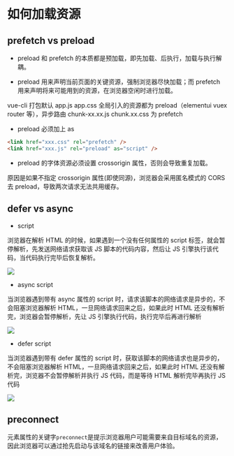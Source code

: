 # 如何加载资源

## prefetch vs preload

- preload 和 prefetch 的本质都是预加载，即先加载、后执行，加载与执行解耦。

- preload 用来声明当前页面的关键资源，强制浏览器尽快加载；而 prefetch 用来声明将来可能用到的资源，在浏览器空闲时进行加载。

vue-cli 打包默认 app.js app.css 全局引入的资源都为 preload（elementui vuex router 等），异步路由 chunk-xx.xx.js chunk.xx.css 为 prefetch

- preload 必须加上 as

```html
<link href="xxx.css" rel="prefetch" />
<link href="xxx.js" rel="preload" as="script" />
```

- preload 的字体资源必须设置 crossorigin 属性，否则会导致重复加载。

原因是如果不指定 crossorigin 属性(即使同源)，浏览器会采用匿名模式的 CORS 去 preload，导致两次请求无法共用缓存。

## defer vs async

- script

浏览器在解析 HTML 的时候，如果遇到一个没有任何属性的 script 标签，就会暂停解析，先发送网络请求获取该 JS 脚本的代码内容，然后让 JS 引擎执行该代码，当代码执行完毕后恢复解析。

![](./assets/script1.png)

- async script

当浏览器遇到带有 async 属性的 script 时，请求该脚本的网络请求是异步的，不会阻塞浏览器解析 HTML，一旦网络请求回来之后，如果此时 HTML 还没有解析完，浏览器会暂停解析，先让 JS 引擎执行代码，执行完毕后再进行解析

![](./assets/script2.png)

- defer script

当浏览器遇到带有 defer 属性的 script 时，获取该脚本的网络请求也是异步的，不会阻塞浏览器解析 HTML，一旦网络请求回来之后，如果此时 HTML 还没有解析完，浏览器不会暂停解析并执行 JS 代码，而是等待 HTML 解析完毕再执行 JS 代码

![](./assets/script3.png)


## preconnect

元素属性的关键字`preconnect`是提示浏览器用户可能需要来自目标域名的资源，因此浏览器可以通过抢先启动与该域名的链接来改善用户体验。


